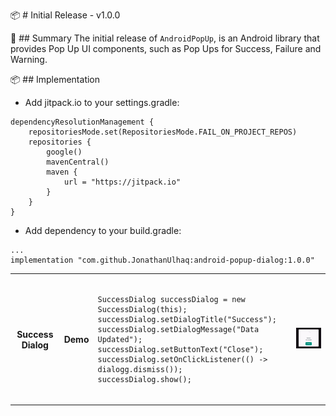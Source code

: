📦 # Initial Release - v1.0.0

🔰 ## Summary
The initial release of `AndroidPopUp`, is an Android library that provides Pop Up UI components, such as Pop Ups for Success, Failure and Warning.

📦 ## Implementation
- Add jitpack.io to your settings.gradle:
```
dependencyResolutionManagement {
    repositoriesMode.set(RepositoriesMode.FAIL_ON_PROJECT_REPOS)
    repositories {
        google()
        mavenCentral()
        maven {
            url = "https://jitpack.io"
        }
    }
}
```
- Add dependency to your build.gradle:
```
...
implementation "com.github.JonathanUlhaq:android-popup-dialog:1.0.0"
```
<table>
<tr>
    <th>
        Success Dialog
    </th>
        <th>
       Demo
    </th>
  <td>

<pre>
<code>
SuccessDialog successDialog = new SuccessDialog(this);
successDialog.setDialogTitle("Success");
successDialog.setDialogMessage("Data Updated");
successDialog.setButtonText("Close");
successDialog.setOnClickListener(() -> dialogg.dismiss());
successDialog.show();
</code>
</pre>

  </td>
  <td>
    <img src="https://github.com/JonathanUlhaq/android-popup-dialog/raw/main/Demo%20Success%20Dialog.gif" width="300"/>
  </td>
</tr>
</table>

